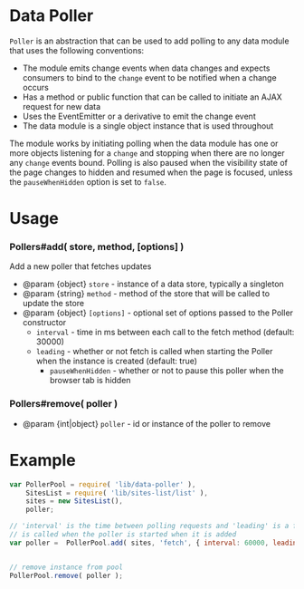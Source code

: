Data Poller
==========

`Poller` is an abstraction that can be used to add polling to any data module that uses the following conventions:

* The module emits change events when data changes and expects consumers to bind to the `change` event to be notified when a change occurs
* Has a method or public function that can be called to initiate an AJAX request for new data
* Uses the EventEmitter or a derivative to emit the change event
* The data module is a single object instance that is used throughout

The module works by initiating polling when the data module has one or more objects listening for a `change` and stopping when there are no longer any `change` events bound. Polling is also paused when the visibility state of the page changes to hidden and resumed when the page is focused, unless the `pauseWhenHidden` option is set to `false`.

Usage
=====

### Pollers#add( store, method, [options] )

Add a new poller that fetches updates

- @param {object} `store` - instance of a data store, typically a singleton
- @param {string} `method` - method of the store that will be called to update the store
- @param {object} `[options]` - optional set of options passed to the Poller constructor
    - `interval` - time in ms between each call to the fetch method (default: 30000)
    - `leading` - whether or not fetch is called when starting the Poller when the instance is created (default: true)
		- `pauseWhenHidden` - whether or not to pause this poller when the browser tab is hidden

### Pollers#remove( poller )

- @param {int|object} `poller` - id or instance of the poller to remove


Example
=======
```js
var PollerPool = require( 'lib/data-poller' ),
	SitesList = require( 'lib/sites-list/list' ),
	sites = new SitesList(),
	poller;

// 'interval' is the time between polling requests and 'leading' is a flag that controls whether the `fetch` method
// is called when the poller is started when it is added
var poller =  PollerPool.add( sites, 'fetch', { interval: 60000, leading: true } );


// remove instance from pool
PollerPool.remove( poller );
```
